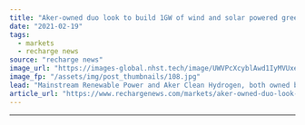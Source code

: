 ```yaml
---
title: "Aker-owned duo look to build 1GW of wind and solar powered green hydrogen in Chile"
date: "2021-02-19"
tags: 
  - markets
  - recharge news
source: "recharge news"
image_url: "https://images-global.nhst.tech/image/UWVPcXcyblAwd1IyMVUxeW9od0NJODNGd0UwUHVUYUJHYlhlOWRlMlJQTT0=/nhst/binary/c02eaa524b21643b51a7c7c93fed5acd"
image_fp: "/assets/img/post_thumbnails/108.jpg"
lead: "Mainstream Renewable Power and Aker Clean Hydrogen, both owned by Aker Horizons, ink deal to develop facilities fuelled by giant Andes Renovables hybrid mega-development"
article_url: "https://www.rechargenews.com/markets/aker-owned-duo-look-to-build-1gw-of-wind-and-solar-powered-green-hydrogen-in-chile/2-1-966452"
---
```


---

